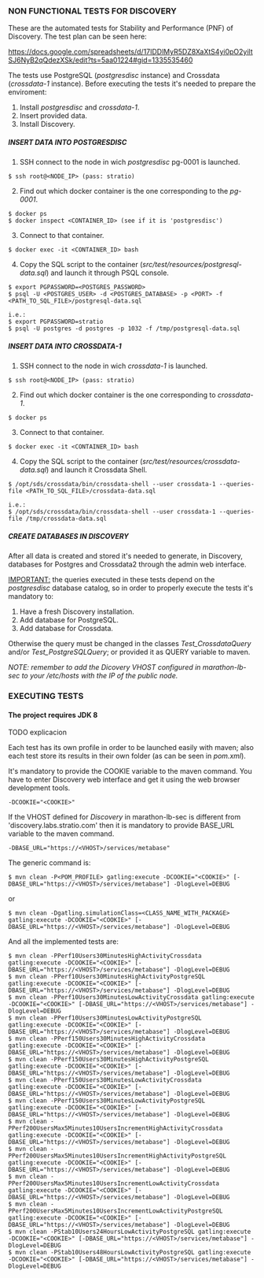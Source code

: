 ### NON FUNCTIONAL TESTS FOR DISCOVERY

These are the automated tests for Stability and Performance (PNF) of Discovery. The test plan can be seen here:

https://docs.google.com/spreadsheets/d/17IDDlMyR5DZ8XaXtS4yi0pO2yiltSJ6NyB2qQdezXSk/edit?ts=5aa01224#gid=1335535460  

The tests use PostgreSQL (<i>postgresdisc</i> instance) and Crossdata (<i>crossdata-1</i> instance). Before executing the tests it's needed to prepare the enviroment:
1. Install <i>postgresdisc</i> and <i>crossdata-1</i>.
2. Insert provided data.
3. Install Discovery.

##### INSERT DATA INTO <i>POSTGRESDISC</i>

1. SSH connect to the node in wich <i>postgresdisc</i> pg-0001 is launched.
```
$ ssh root@<NODE_IP> (pass: stratio)
```
2. Find out which docker container is the one corresponding to the <i>pg-0001</i>.
```
$ docker ps
$ docker inspect <CONTAINER_ID> (see if it is 'postgresdisc')	
```
3. Connect to that container.
```
$ docker exec -it <CONTAINER_ID> bash
```
4. Copy the SQL script to the container (<i>src/test/resources/postgresql-data.sql</i>) and launch it through PSQL console.
```
$ export PGPASSWORD=<POSTGRES_PASSWORD>
$ psql -U <POSTGRES_USER> -d <POSTGRES_DATABASE> -p <PORT> -f <PATH_TO_SQL_FILE>/postgresql-data.sql
 
i.e.:
$ export PGPASSWORD=stratio
$ psql -U postgres -d postgres -p 1032 -f /tmp/postgresql-data.sql
```

##### INSERT DATA INTO <i>CROSSDATA-1</i>

1. SSH connect to the node in wich <i>crossdata-1</i> is launched.
```
$ ssh root@<NODE_IP> (pass: stratio)
```
2. Find out which docker container is the one corresponding to <i>crossdata-1</i>.
```
$ docker ps
```
3. Connect to that container.
```
$ docker exec -it <CONTAINER_ID> bash
```
4. Copy the SQL script to the container (<i>src/test/resources/crossdata-data.sql</i>) and launch it Crossdata Shell.
```
$ /opt/sds/crossdata/bin/crossdata-shell --user crossdata-1 --queries-file <PATH_TO_SQL_FILE>/crossdata-data.sql
 
i.e.:
$ /opt/sds/crossdata/bin/crossdata-shell --user crossdata-1 --queries-file /tmp/crossdata-data.sql
```

##### CREATE DATABASES IN DISCOVERY

After all data is created and stored it's needed to generate, in Discovery, databases for Postgres and Crossdata2 through the admin web interface.

<u>IMPORTANT:</u> the queries executed in these tests depend on the <i>postgresdisc</i> database catalog, so in order to properly execute the tests it's mandatory to:
1. Have a fresh Discovery installation.
2. Add database for PostgreSQL.
3. Add database for Crossdata.

Otherwise the query must be changed in the classes <i>Test_CrossdataQuery</i> and/or <i>Test_PostgreSQLQuery</i>; or provided it as QUERY variable to maven.

<i>NOTE: remember to add the Dicovery VHOST configured in marathon-lb-sec to your /etc/hosts with the IP of the public node.</i>

### EXECUTING TESTS

#### The project requires JDK 8
TODO explicacion

Each test has its own profile in order to be launched easily with maven; also each test store its results in their own folder (as can be seen in <i>pom.xml</i>).

It's mandatory to provide the COOKIE variable to the maven command. You have to enter Discovery web interface and get it using the web browser development tools.
```
-DCOOKIE="<COOKIE>"
```
If the VHOST defined for <i>Discovery</i> in marathon-lb-sec is different from 'discovery.labs.stratio.com' then it is mandatory to provide BASE_URL variable to the maven command.
```
-DBASE_URL="https://<VHOST>/services/metabase"
```
The generic command is:
```
$ mvn clean -P<POM_PROFILE> gatling:execute -DCOOKIE="<COOKIE>" [-DBASE_URL="https://<VHOST>/services/metabase"] -DlogLevel=DEBUG
```
or
```
$ mvn clean -Dgatling.simulationClass=<CLASS_NAME_WITH_PACKAGE> gatling:execute -DCOOKIE="<COOKIE>" [-DBASE_URL="https://<VHOST>/services/metabase"] -DlogLevel=DEBUG
```
And all the implemented tests are:
```
$ mvn clean -PPerf10Users30MinutesHighActivityCrossdata gatling:execute -DCOOKIE="<COOKIE>" [-DBASE_URL="https://<VHOST>/services/metabase"] -DlogLevel=DEBUG
$ mvn clean -PPerf10Users30MinutesHighActivityPostgreSQL gatling:execute -DCOOKIE="<COOKIE>" [-DBASE_URL="https://<VHOST>/services/metabase"] -DlogLevel=DEBUG
$ mvn clean -PPerf10Users30MinutesLowActivityCrossdata gatling:execute -DCOOKIE="<COOKIE>" [-DBASE_URL="https://<VHOST>/services/metabase"] -DlogLevel=DEBUG
$ mvn clean -PPerf10Users30MinutesLowActivityPostgreSQL gatling:execute -DCOOKIE="<COOKIE>" [-DBASE_URL="https://<VHOST>/services/metabase"] -DlogLevel=DEBUG
$ mvn clean -PPerf150Users30MinutesHighActivityCrossdata gatling:execute -DCOOKIE="<COOKIE>" [-DBASE_URL="https://<VHOST>/services/metabase"] -DlogLevel=DEBUG
$ mvn clean -PPerf150Users30MinutesHighActivityPostgreSQL gatling:execute -DCOOKIE="<COOKIE>" [-DBASE_URL="https://<VHOST>/services/metabase"] -DlogLevel=DEBUG
$ mvn clean -PPerf150Users30MinutesLowActivityCrossdata gatling:execute -DCOOKIE="<COOKIE>" [-DBASE_URL="https://<VHOST>/services/metabase"] -DlogLevel=DEBUG
$ mvn clean -PPerf150Users30MinutesLowActivityPostgreSQL gatling:execute -DCOOKIE="<COOKIE>" [-DBASE_URL="https://<VHOST>/services/metabase"] -DlogLevel=DEBUG
$ mvn clean -PPerf200UsersMax5Minutes10UsersIncrementHighActivityCrossdata gatling:execute -DCOOKIE="<COOKIE>" [-DBASE_URL="https://<VHOST>/services/metabase"] -DlogLevel=DEBUG
$ mvn clean -PPerf200UsersMax5Minutes10UsersIncrementHighActivityPostgreSQL gatling:execute -DCOOKIE="<COOKIE>" [-DBASE_URL="https://<VHOST>/services/metabase"] -DlogLevel=DEBUG
$ mvn clean -PPerf200UsersMax5Minutes10UsersIncrementLowActivityCrossdata gatling:execute -DCOOKIE="<COOKIE>" [-DBASE_URL="https://<VHOST>/services/metabase"] -DlogLevel=DEBUG
$ mvn clean -PPerf200UsersMax5Minutes10UsersIncrementLowActivityPostgreSQL gatling:execute -DCOOKIE="<COOKIE>" [-DBASE_URL="https://<VHOST>/services/metabase"] -DlogLevel=DEBUG
$ mvn clean -PStab10Users24HoursLowActivityPostgreSQL gatling:execute -DCOOKIE="<COOKIE>" [-DBASE_URL="https://<VHOST>/services/metabase"] -DlogLevel=DEBUG
$ mvn clean -PStab10Users48HoursLowActivityPostgreSQL gatling:execute -DCOOKIE="<COOKIE>" [-DBASE_URL="https://<VHOST>/services/metabase"] -DlogLevel=DEBUG
```
